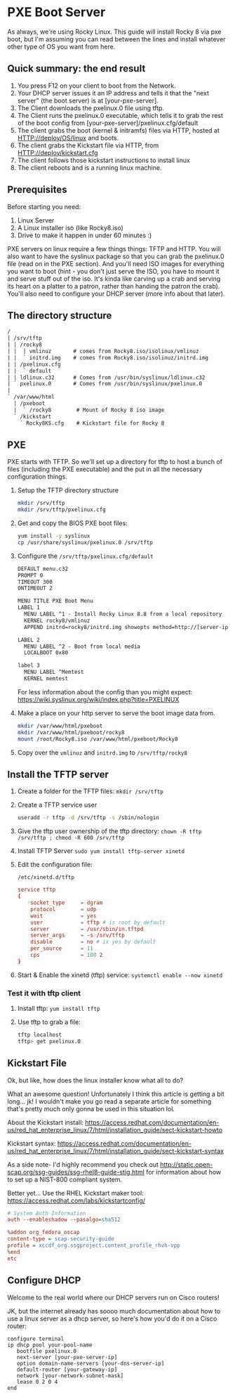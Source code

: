 # PXE Boot Server

As always, we're using Rocky Linux. This guide will install Rocky 8 via pxe boot, but I'm assuming you can read between the lines and install whatever other type of OS you want from here.

## Quick summary: the end result

1. You press F12 on your client to boot from the Network.
2. Your DHCP server issues it an IP address and tells it that the "next server" (the boot server) is at [your-pxe-server].
3. The Client downloads the pxelinux.0 file using tftp.
4. The Client runs the pxelinux.0 executable, which tells it to grab the rest of the boot config from [your-pxe-server]/pxelinux.cfg/default
5. The client grabs the boot (kernel & initramfs) files via HTTP, hosted at <HTTP://deploy/OS/linux> and boots.
6. The client grabs the Kickstart file via HTTP, from <HTTP://deploy/kickstart.cfg>
7. The client follows those kickstart instructions to install linux
8. The client reboots and is a running linux machine.

## Prerequisites

Before starting you need:

1. Linux Server
2. A Linux installer iso (like Rocky8.iso)
3. Drive to make it happen in under 60 minutes :)

PXE servers on linux require a few things things: TFTP and HTTP. You will also want to have the syslinux package so that you can grab the pxelinux.0 file (read on in the PXE section). And you'll need ISO images for everything you want to boot (hint - you don't just serve the ISO, you have to mount it and serve stuff out of the iso. It's kinda like carving up a crab and serving its heart on a platter to a patron, rather than handing the patron the crab). You'll also need to configure your DHCP server (more info about that later).

## The directory structure

```txt
/
| /srv/tftp
| | /rocky8
| |  | vmlinuz       # comes from Rocky8.iso/isolinux/vmlinuz
| |  ` initrd.img    # comes from Rocky8.iso/isolinuz/initrd.img
| | /pxelinux.cfg
| |  ` default
| | ldlinux.c32      # Comes from /usr/bin/syslinux/ldlinux.c32
| ` pxelinux.0       # Comes from /usr/bin/syslinux/pxelinux.0
| 
` /var/www/html
  | /pxeboot
  |  ` /rocky8        # Mount of Rocky 8 iso image
  ` /kickstart
    ` Rocky8KS.cfg    # Kickstart file for Rocky 8
```

## PXE

PXE starts with TFTP. So we'll set up a directory for tftp to host a bunch of files (including the PXE executable) and the put in all the necessary configuration things.

1. Setup the TFTP directory structure

    ```bash
    mkdir /srv/tftp
    mkdir /srv/tftp/pxelinux.cfg
    ```

2. Get and copy the BIOS PXE boot files:

    ```bash
    yum install -y syslinux
    cp /usr/share/syslinux/pxelinux.0 /srv/tftp
    ```

3. Configure the `/srv/tftp/pxelinux.cfg/default`

    ```txt
    DEFAULT menu.c32
    PROMPT 0
    TIMEOUT 300
    ONTIMEOUT 2

    MENU TITLE PXE Boot Menu
    LABEL 1
      MENU LABEL ^1 - Install Rocky Linux 8.8 from a local repository
      KERNEL rocky8/vmlinuz
      APPEND initrd=rocky8/initrd.img showopts method=http://[server-ip]/pxeboot/rocky8/ devfs=nomount ks=http://[server-ip]/kickstart/Rocky8KS.conf

    LABEL 2
      MENU LABEL ^2 - Boot from local media
      LOCALBOOT 0x80

    label 3
      MENU LABEL ^Memtest
      KERNEL memtest
    ```

    For less information about the config than you  might expect: <https://wiki.syslinux.org/wiki/index.php?title=PXELINUX>

4. Make a place on your http server to serve the boot image data from.

    ```bash
    mkdir /var/www/html/pxeboot
    mkdir /var/www/html/pxeboot/rocky8
    mount /root/Rocky8.iso /var/www/html/pxeboot/Rocky8
    ```

5. Copy over the `vmlinuz` and `initrd.img` to `/srv/tftp/rocky8`

## Install the TFTP server

1. Create a folder for the TFTP files: `mkdir /srv/tftp`
2. Create a TFTP service user

    ```bash
    useradd -r tftp -d /srv/tftp -s /sbin/nologin
    ```

3. Give the tftp user ownership of the tftp directory: `chown -R tftp /srv/tftp ; chmod -R 600 /srv/tftp`
4. Install TFTP Server `sudo yum install tftp-server xinetd`
5. Edit the configuration file:

    `/etc/xinetd.d/tftp`

    ```conf
    service tftp
    {
        socket_type     = dgram
        protocol        = udp
        wait            = yes
        user            = tftp # is root by default
        server          = /usr/sbin/in.tftpd
        server_args     = -s /srv/tftp
        disable         = no # is yes by default
        per_source      = 11
        cps             = 100 2
    }
    ```

6. Start & Enable the xinetd (tftp) service: `systemctl enable --now xinetd`

### Test it with tftp client

1. Install tftp: `yum install tftp`
2. Use tftp to grab a file:

    ```bash
    tftp localhost
    tftp> get pxelinux.0
    ```

## Kickstart File

Ok, but like, how does the linux installer know what all to do?

What an awesome question! Unfortunately I think this article is getting a bit long... jk! I wouldn't make you go read a separate article for something that's pretty much only gonna be used in this situation lol.

About the Kickstart install: <https://access.redhat.com/documentation/en-us/red_hat_enterprise_linux/7/html/installation_guide/sect-kickstart-howto>

Kickstart syntax: <https://access.redhat.com/documentation/en-us/red_hat_enterprise_linux/7/html/installation_guide/sect-kickstart-syntax>

As a side note- I'd highly recommend you check out <http://static.open-scap.org/ssg-guides/ssg-rhel8-guide-stig.html> for information about how to set up a NIST-800 compliant system.

Better yet... Use the RHEL Kickstart maker tool: <https://access.redhat.com/labs/kickstartconfig/>

```cfg
# System Auth Information
auth --enableshadow --pasalgo=sha512

%addon org_fedora_oscap
content-type = scap-security-guide
profile = xccdf_org.ssgproject.content_profile_rhvh-vpp
%end
etc
```

## Configure DHCP

Welcome to the real world where our DHCP servers run on Cisco routers!

JK, but the internet already has soooo much documentation about how to use a linux server as a dhcp server, so here's how you'd do it on a Cisco router:

```cisco
configure terminal
ip dhcp pool your-pool-name
   bootfile pxelinux.0
   next-server [your-pxe-server-ip]
   option domain-name-servers [your-dns-server-ip]
   default-router [your-gateway-ip]
   network [your-network-subnet-mask]
   lease 0 2 0 4
end
```
